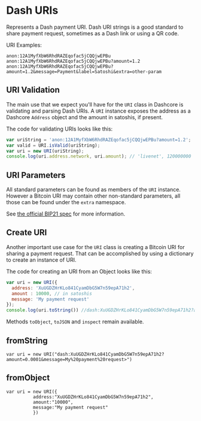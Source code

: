 # Dash URIs
Represents a Dash payment URI. Dash URI strings is a good standard to share payment request, sometimes as a Dash link or using a QR code.

URI Examples:

```
anon:12A1MyfXbW6RhdRAZEqofac5jCQQjwEPBu
anon:12A1MyfXbW6RhdRAZEqofac5jCQQjwEPBu?amount=1.2
anon:12A1MyfXbW6RhdRAZEqofac5jCQQjwEPBu?amount=1.2&message=Payment&label=Satoshi&extra=other-param
```

## URI Validation
The main use that we expect you'll have for the `URI` class in Dashcore is validating and parsing Dash URIs. A `URI` instance exposes the address as a Dashcore `Address` object and the amount in satoshis, if present.

The code for validating URIs looks like this:

```javascript
var uriString = 'anon:12A1MyfXbW6RhdRAZEqofac5jCQQjwEPBu?amount=1.2';
var valid = URI.isValid(uriString);
var uri = new URI(uriString);
console.log(uri.address.network, uri.amount); // 'livenet', 120000000
```

## URI Parameters
All standard parameters can be found as members of the `URI` instance. However a Bitcoin URI may contain other non-standard parameters, all those can be found under the `extra` namespace.

See [the official BIP21 spec](https://github.com/bitcoin/bips/blob/master/bip-0021.mediawiki) for more information.

## Create URI
Another important use case for the `URI` class is creating a Bitcoin URI for sharing a payment request. That can be accomplished by using a dictionary to create an instance of URI.

The code for creating an URI from an Object looks like this:

```javascript
var uri = new URI({
  address: 'XuUGDZHrKLo841CyamDbG5W7n59epA71h2',
  amount : 10000, // in satoshis
  message: 'My payment request'
});
console.log(uri.toString()) //dash:XuUGDZHrKLo841CyamDbG5W7n59epA71h2?amount=0.0001&message=My%20payment%20request
```

Methods `toObject`, `toJSON` and `inspect` remain available.

## fromString

```
var uri = new URI("dash:XuUGDZHrKLo841CyamDbG5W7n59epA71h2?amount=0.0001&message=My%20payment%20request>")
```


## fromObject
```
var uri = new URI({
          address:"XuUGDZHrKLo841CyamDbG5W7n59epA71h2",
          amount:"10000",
          message:"My payment request"
          })
```
